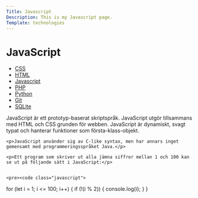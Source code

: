 ```yaml
---
Title: Javascript
Description: This is my Javascript page.
Template: technologies
---
```


# JavaScript

<div class="grid-2">
  <div class="sidebar">
    <ul>
        <li><a href="css">CSS</a></li>
        <li><a href="html">HTML</a></li>
        <li><a href="javascript">Javascript</a></li>
        <li><a href="php">PHP</a></li>
        <li><a href="python">Python</a></li>
        <li><a href="git">Git</a></li>
        <li><a href="sqlite">SQLite</a></li>
    </ul>
  </div>

  <div class="single">
    <p>JavaScript är ett prototyp-baserat skriptspråk. JavaScript utgör tillsammans med HTML och CSS grunden för webben. JavaScript är dynamiskt, svagt typat och hanterar funktioner som första-klass-objekt.</p>

    <p>JavaScript använder sig av C-like syntax, men har annars inget gemensamt med programmeringsspråket Java.</p>

    <p>Ett program som skriver ut alla jämna siffror mellan 1 och 100 kan se ut på följande sätt i JavaScript:</p>


    <pre><code class="javascript">
for (let i = 1; i <= 100; i++) {
    if (!(i % 2)) {
        console.log(i);
    }
}
    </code></pre>
  </div>
</div>
